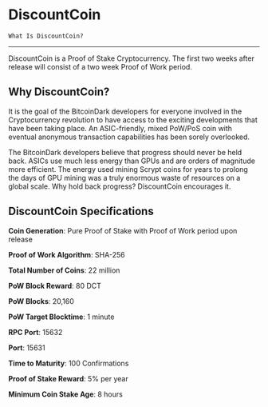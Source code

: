 
DiscountCoin
============================


    What Is DiscountCoin? 
----------------------------

DiscountCoin is a Proof of Stake Cryptocurrency. The first two weeks after release will consist of a two week Proof of Work period.

Why DiscountCoin?
--------------------------

It is the goal of the BitcoinDark developers for everyone involved in the Cryptocurrency revolution to have access to the exciting developments that have been taking place. An ASIC-friendly, mixed PoW/PoS coin with eventual anonymous transaction capabilities has been sorely overlooked.

The BitcoinDark developers believe that progress should never be held back. ASICs use much less energy than GPUs and are orders of magnitude more efficient. The energy used mining Scrypt coins for years to prolong the days of GPU mining was a truly enormous waste of resources on a global scale. Why hold back progress? DiscountCoin encourages it.

DiscountCoin Specifications
--------------------------

**Coin Generation**: Pure Proof of Stake with Proof of Work period upon release

**Proof of Work Algorithm**: SHA-256

**Total Number of Coins**: 22 million

**PoW Block Reward**: 80 DCT

**PoW Blocks**: 20,160
                          
**PoW Target Blocktime**: 1 minute

**RPC Port**: 15632

**Port**: 15631

**Time to Maturity**: 100 Confirmations

**Proof of Stake Reward**: 5% per year

**Minimum Coin Stake Age**: 8 hours

